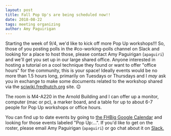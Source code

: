 ```yaml
---
layout: post
title: Fall Pop Up's are being scheduled now!!
date: 2018-08-22
tags: meeting organizing
author: Amy Paguirigan
---
```

Starting the week of 9/4, we'd like to kick off more Pop Up workshops!!!  So, those of you posting polls in the #co-working-polls channel on Slack and looking for a place to host those, please contact Amy Paguirigan (`apaguiri`) and we'll get you set up in our large shared office.  Anyone interested in hosting a tutorial on a cool technique they found or want to offer "office hours" for the community, this is your space! Ideally events would be no more than 1.5 hours long, primarily on Tuesdays or Thursdays and I *may* ask you in exchange to make some documents related to the workshop shared via the [sciwiki.fredhutch.org](http://sciwiki.fredhutch.org/) site. :wink:

The room is M4-A220 in the Arnold Building and I can offer up a monitor, computer (mac or pc), a marker board, and a table for up to about 6-7 people for Pop Up workshops or office hours.

You can find up to date events by going to [the FHBig Google Calendar](https://calendar.google.com/calendar?cid=Z2QzMGRsaWZyaTRmdTdoMTA0Y3VxZGowZGdAZ3JvdXAuY2FsZW5kYXIuZ29vZ2xlLmNvbQ) and looking for those events labeled "Pop Up:...".  If you'd like to get on the roster, please email Amy Paguirigan (`apaguiri`) or go chat about it on [Slack.](https://fhbig.slack.com)
